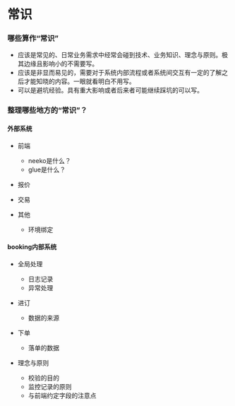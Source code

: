 # 常识

### 哪些算作“常识”

* 应该是常见的、日常业务需求中经常会碰到技术、业务知识、理念与原则。极其边缘且影响小的不需要写。
* 应该是非显而易见的，需要对于系统内部流程或者系统间交互有一定的了解之后才能知晓的内容。一眼就看明白不用写。
* 可以是避坑经验。具有重大影响或者后来者可能继续踩坑的可以写。

### 整理哪些地方的“常识”？

#### 外部系统

* 前端

  * neeko是什么？
  * glue是什么？
* 报价
* 交易
* 其他

  * 环境绑定

#### booking内部系统

* 全局处理

  * 日志记录
  * 异常处理
* 进订

  * 数据的来源
* 下单

  * 落单的数据
* 理念与原则

  * 校验的目的
  * 监控记录的原则
  * 与前端约定字段的注意点

‍

‍

